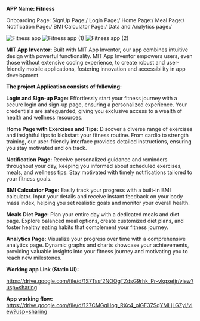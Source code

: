 **APP Name: Fitness**

Onboarding Page:
SignUp Page:/
Login Page:/
Home Page:/
Meal Page:/
Notification Page:/
BMI Calculator Page:/
Data and Analytics page:/

![Fitness app](https://github.com/SudeshDR/Fitness-App/assets/103194804/26183860-5251-4952-8a2d-0349940d30c1)
![Fitness app (1)](https://github.com/SudeshDR/Fitness-App/assets/103194804/61343098-6ca4-4190-a9fa-de60a9512a58)
![Fitness app (2)](https://github.com/SudeshDR/Fitness-App/assets/103194804/7c832fa3-4aec-458e-9461-096f019a7a32)



**MIT App Inventor:**
Built with MIT App Inventor, our app combines intuitive design with powerful functionality. MIT App Inventor empowers users, even those without extensive coding experience, to create robust and user-friendly mobile applications, fostering innovation and accessibility in app development.

**The project Application consists of following:**

**Login and Sign-up Page:**
Effortlessly start your fitness journey with a secure login and sign-up page, ensuring a personalized experience. Your credentials are safeguarded, giving you exclusive access to a wealth of health and wellness resources.

**Home Page with Exercises and Tips:**
Discover a diverse range of exercises and insightful tips to kickstart your fitness routine. From cardio to strength training, our user-friendly interface provides detailed instructions, ensuring you stay motivated and on track.

**Notification Page:**
Receive personalized guidance and reminders throughout your day, keeping you informed about scheduled exercises, meals, and wellness tips. Stay motivated with timely notifications tailored to your fitness goals.

**BMI Calculator Page:**
Easily track your progress with a built-in BMI calculator. Input your details and receive instant feedback on your body mass index, helping you set realistic goals and monitor your overall health.

**Meals Diet Page:**
Plan your entire day with a dedicated meals and diet page. Explore balanced meal options, create customized diet plans, and foster healthy eating habits that complement your fitness journey.

**Analytics Page:**
Visualize your progress over time with a comprehensive analytics page. Dynamic graphs and charts showcase your achievements, providing valuable insights into your fitness journey and motivating you to reach new milestones.



**Working app Link (Static UI):**

https://drive.google.com/file/d/1S7Tssf2NOQgTZdsG9rhk_Pr-vkqxetjr/view?usp=sharing 


**App working flow:**
https://drive.google.com/file/d/127CMGqHog_RXc4_olGF37SqYMLjLGZyi/view?usp=sharing 


